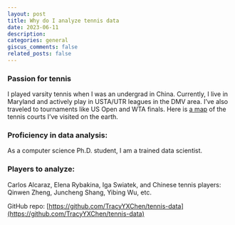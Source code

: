 ```yaml
---
layout: post
title: Why do I analyze tennis data
date: 2023-06-11
description: 
categories: general
giscus_comments: false
related_posts: false
---
```


### Passion for tennis
I played varsity tennis when I was an undergrad in China. Currently, I live in Maryland and actively play in USTA/UTR leagues in the DMV area. I’ve also traveled to tournaments like US Open and WTA finals. Here is [a map](https://www.google.com/maps/d/viewer?mid=1GRiYfEKGLojztDRf_SbnKBUKRliBxOM&hl=en&usp=sharing) of the tennis courts I’ve visited on the earth.

### Proficiency in data analysis:
As a computer science Ph.D. student, I am a trained data scientist.

### Players to analyze:
Carlos Alcaraz, Elena Rybakina, Iga Swiatek, and Chinese tennis players: Qinwen Zheng, Juncheng Shang, Yibing Wu, etc. 

GitHub repo: [https://github.com/TracyYXChen/tennis-data](https://github.com/TracyYXChen/tennis-data)

